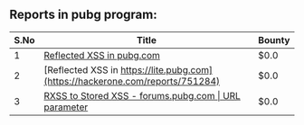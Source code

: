## Reports in pubg program:
| S.No | Title | Bounty |
| ---- | ----- | ------ |
| 1 | [Reflected XSS in pubg.com](https://hackerone.com/reports/751870) | $0.0 |
| 2 | [Reflected XSS in https://lite.pubg.com](https://hackerone.com/reports/751284) | $0.0 |
| 3 | [RXSS to Stored XSS - forums.pubg.com &#124; URL parameter](https://hackerone.com/reports/756697) | $0.0 |